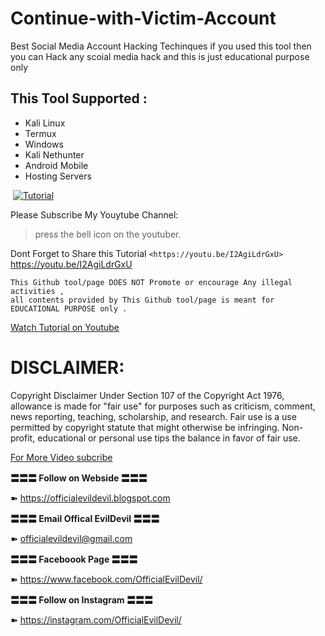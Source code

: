 # Continue-with-Victim-Account
Best Social Media Account Hacking Techinques if you used this tool then you can Hack any scoial media hack and this is just educational purpose only


## This Tool Supported :
<ul>
  <li>Kali Linux</li>
  <li>Termux</li>
  <li>Windows</li>
  <li>Kali Nethunter</li>
  <li>Android Mobile</li>
  <li>Hosting Servers</li>
</ul>


![]()
[![Tutorial](https://1.bp.blogspot.com/-YjED7SjRtnU/XhxpIK7x7II/AAAAAAAAAjI/naUfjRGZWzcfkQAJHbRGJi5DHkdoK_ojQCLcBGAsYHQ/s640/hack.jpg)](https://youtu.be/I2AgiLdrGxU)

Please Subscribe My Youytube Channel:

> press the bell icon 
> on the youtuber.

Dont Forget to Share this Tutorial `<https://youtu.be/I2AgiLdrGxU>` https://youtu.be/I2AgiLdrGxU

```
This Github tool/page DOES NOT Promote or encourage Any illegal activities , 
all contents provided by This Github tool/page is meant for EDUCATIONAL PURPOSE only .  
```
[Watch Tutorial on Youtube](https://youtu.be/26U682Wh9LE)


# DISCLAIMER:
Copyright Disclaimer Under Section 107 of the Copyright Act 1976, allowance is made for "fair use" for purposes such as criticism, comment, news reporting, teaching, scholarship, and research. Fair use is a use permitted by copyright statute that might otherwise be infringing. Non-profit, educational or personal use tips the balance in favor of fair use.

[For More Video subcribe](https://www.youtube.com/OfficialEvilDevil/)


**〓〓〓 Follow on Webside 〓〓〓**

➽ https://officialevildevil.blogspot.com

**〓〓〓 Email Offical EvilDevil 〓〓〓**

➽ officialevildevil@gmail.com

**〓〓〓 Faceboook Page 〓〓〓**

➽ https://www.facebook.com/OfficialEvilDevil/

**〓〓〓 Follow on Instagram 〓〓〓**

➽ https://instagram.com/OfficialEvilDevil/
